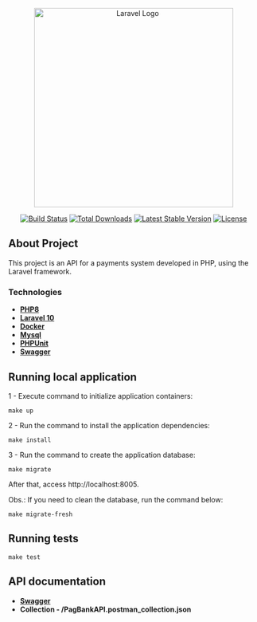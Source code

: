 <p align="center"><a href="https://laravel.com" target="_blank"><img src="https://raw.githubusercontent.com/laravel/art/master/logo-lockup/5%20SVG/2%20CMYK/1%20Full%20Color/laravel-logolockup-cmyk-red.svg" width="400" alt="Laravel Logo"></a></p>

<p align="center">
<a href="https://github.com/laravel/framework/actions"><img src="https://github.com/laravel/framework/workflows/tests/badge.svg" alt="Build Status"></a>
<a href="https://packagist.org/packages/laravel/framework"><img src="https://img.shields.io/packagist/dt/laravel/framework" alt="Total Downloads"></a>
<a href="https://packagist.org/packages/laravel/framework"><img src="https://img.shields.io/packagist/v/laravel/framework" alt="Latest Stable Version"></a>
<a href="https://packagist.org/packages/laravel/framework"><img src="https://img.shields.io/packagist/l/laravel/framework" alt="License"></a>
</p>

## About Project

This project is an API for a payments system developed in PHP, using the Laravel framework.

### Technologies

- **[PHP8](https://vehikl.com/)**
- **[Laravel 10](https://laravel.com/docs/10.x)**
- **[Docker](https://docs.docker.com/guides/)**
- **[Mysql](https://www.mysql.com/)**
- **[PHPUnit](https://phpunit.de/index.html)**
- **[Swagger](https://swagger.io/docs/)**

## Running local application
    
1 - Execute command to initialize application containers:
```
make up
```

2 - Run the command to install the application dependencies:
```
make install
```

3 - Run the command to create the application database:
```
make migrate
```

After that, access http://localhost:8005.

Obs.: If you need to clean the database, run the command below:
```
make migrate-fresh
```

## Running tests

```
make test
```

## API documentation

- **[Swagger](http://localhost:8005/api/documentation)**
- **Collection - /PagBankAPI.postman_collection.json**
